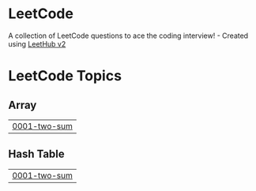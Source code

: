 # LeetCode
A collection of LeetCode questions to ace the coding interview! - Created using [LeetHub v2](https://github.com/arunbhardwaj/LeetHub-2.0)

<!---LeetCode Topics Start-->
# LeetCode Topics
## Array
|  |
| ------- |
| [0001-two-sum](https://github.com/72730882/LeetCode/tree/master/0001-two-sum) |
## Hash Table
|  |
| ------- |
| [0001-two-sum](https://github.com/72730882/LeetCode/tree/master/0001-two-sum) |
<!---LeetCode Topics End-->